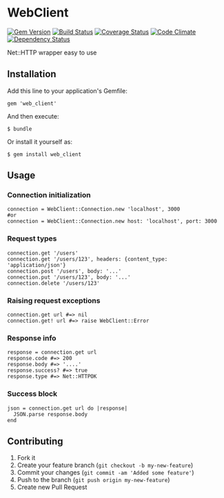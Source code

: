 # WebClient

[![Gem Version](https://badge.fury.io/rb/web_client.png)](https://rubygems.org/gems/web_client)
[![Build Status](https://travis-ci.org/gabynaiman/web_client.png?branch=master)](https://travis-ci.org/gabynaiman/web_client)
[![Coverage Status](https://coveralls.io/repos/gabynaiman/web_client/badge.png?branch=master)](https://coveralls.io/r/gabynaiman/web_client?branch=master)
[![Code Climate](https://codeclimate.com/github/gabynaiman/web_client.png)](https://codeclimate.com/github/gabynaiman/web_client)
[![Dependency Status](https://gemnasium.com/gabynaiman/web_client.png)](https://gemnasium.com/gabynaiman/web_client)

Net::HTTP wrapper easy to use

## Installation

Add this line to your application's Gemfile:

    gem 'web_client'

And then execute:

    $ bundle

Or install it yourself as:

    $ gem install web_client

## Usage

### Connection initialization

    connection = WebClient::Connection.new 'localhost', 3000
    #or
    connection = WebClient::Connection.new host: 'localhost', port: 3000

### Request types

    connection.get '/users'
    connection.get '/users/123', headers: {content_type: 'application/json'}
    connection.post '/users', body: '...'
    connection.put '/users/123', body: '...'
    connection.delete '/users/123'

### Raising request exceptions

    connection.get url #=> nil
    connection.get! url #=> raise WebClient::Error

### Response info

    response = connection.get url
    response.code #=> 200
    response.body #=> '....'
    response.success? #=> true
    response.type #=> Net::HTTPOK

### Success block

    json = connection.get url do |response|
      JSON.parse response.body
    end

## Contributing

1. Fork it
2. Create your feature branch (`git checkout -b my-new-feature`)
3. Commit your changes (`git commit -am 'Added some feature'`)
4. Push to the branch (`git push origin my-new-feature`)
5. Create new Pull Request
